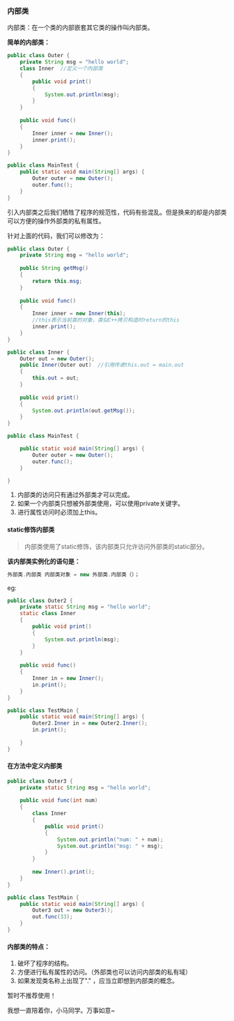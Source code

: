 ### 内部类

内部类：在一个类的内部嵌套其它类的操作叫内部类。

**简单的内部类：**

```java
public class Outer {
	private String msg = "hello world";
	class Inner  //定义一个内部类
	{
		public void print()
		{
			System.out.println(msg);
		}
	}
	
	public void func()
	{
		Inner inner = new Inner();
		inner.print();
	}
}

public class MainTest {
	public static void main(String[] args) {
		Outer outer = new Outer();
		outer.func();
	}
}
```

引入内部类之后我们牺牲了程序的规范性，代码有些混乱。但是换来的却是内部类可以方便的操作外部类的私有属性。

针对上面的代码，我们可以修改为：

```java
public class Outer {
	private String msg = "hello world";
	
	public String getMsg()
	{
		return this.msg;
	}
	
	public void func()
	{
		Inner inner = new Inner(this);  
        //this表示当前类的对象，类似C++拷贝构造时return的this
		inner.print();
	}
}

public class Inner {
	Outer out = new Outer();
	public Inner(Outer out)  //引用传递this.out = main.out
	{
		this.out = out;
	}
	
	public void print()
	{
		System.out.println(out.getMsg());
	}
}

public class MainTest {

	public static void main(String[] args) {
		Outer outer = new Outer();
		outer.func();
	}

}
```

1. 内部类的访问只有通过外部类才可以完成。
2. 如果一个内部类只想被外部类使用，可以使用private关键字。
3. 进行属性访问时必须加上this。

#### static修饰内部类

> 内部类使用了static修饰，该内部类只允许访问外部类的static部分。

**该内部类实例化的语句是：**

```java
外部类.内部类 内部类对象 = new 外部类.内部类（）；
```

eg:

```java
public class Outer2 {
	private static String msg = "hello world";
	static class Inner
	{
		public void print()
		{
			System.out.println(msg);
		}
	}
	
	public void func()
	{
		Inner in = new Inner();
		in.print();
	}
}

public class TestMain {
	public static void main(String[] args) {
		Outer2.Inner in = new Outer2.Inner();
		in.print();
		
	}
}
```

#### 在方法中定义内部类

```java
public class Outer3 {
	private static String msg = "hello world";
	
	public void func(int num)
	{
		class Inner
		{
			public void print()
			{
				System.out.println("num: " + num);
				System.out.println("msg: " + msg);
			}
		}
		
		new Inner().print();
	}
}	

public class TestMain {
	public static void main(String[] args) {
		Outer3 out = new Outer3();
		out.func(33);
	}
}
```

#### 内部类的特点：

1. 破坏了程序的结构。
2. 方便进行私有属性的访问。（外部类也可以访问内部类的私有域）
3. 如果发现类名称上出现了"." ，应当立即想到内部类的概念。 

暂时不推荐使用！



我想一直陪着你，小马同学。万事如意~